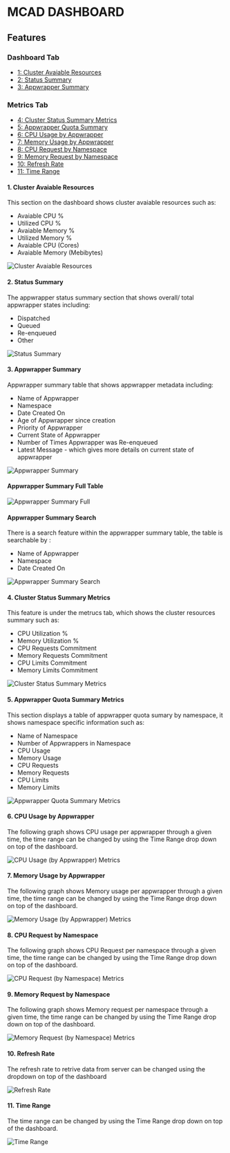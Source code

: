 # MCAD DASHBOARD

## Features

### Dashboard Tab
- [1: Cluster Avaiable Resources](#cluster-avaiable-resources)
- [2: Status Summary](#status-summary)
- [3: Appwrapper Summary](#appwrapper-summary)

### Metrics Tab
- [4: Cluster Status Summary Metrics](#cluster-status-summary-metrics)
- [5: Appwrapper Quota Summary](#appwrapper-quota-summary-metrics)
- [6: CPU Usage by Appwrapper](#cpu-usage-by-appwrapper)
- [7: Memory Usage by Appwrapper](#memory-usage-by-appwrapper)
- [8: CPU Request by Namespace](#cpu-request-by-namespace)
- [9: Memory Request by Namespace](#memory-request-by-namespace)
- [10: Refresh Rate](#refresh-rate)
- [11: Time Range](#time-range)


#### 1. Cluster Avaiable Resources

This section on the dashboard shows cluster avaiable resources such as:

- Avaiable CPU %
- Utilized CPU %
- Avaiable Memory %
- Utilized Memory %
- Avaiable CPU (Cores)
- Avaiable Memory (Mebibytes)

![Cluster Avaiable Resources](docs/rsrc/MCAD-dashboard/cluster_avaiable_resources.png)

#### 2. Status Summary

The appwrapper status summary section that shows overall/ total appwrapper states including:

- Dispatched
- Queued
- Re-enqueued
- Other

![Status Summary](docs/rsrc/MCAD-dashboard/status_summary.png)

#### 3. Appwrapper Summary

Appwrapper summary table that shows appwrapper metadata including:

- Name of Appwrapper
- Namespace
- Date Created On
- Age of Appwrapper since creation
- Priority of Appwrapper
- Current State of Appwrapper 
- Number of Times Appwrapper was Re-enqueued
- Latest Message - which gives more details on current state of appwrapper

![Appwrapper Summary](docs/rsrc/MCAD-dashboard/appwrapper_summary.png)

#### Appwrapper Summary Full Table
![Appwrapper Summary Full](docs/rsrc/MCAD-dashboard/appwrapper_summary_full.png)

#### Appwrapper Summary Search

There is a search feature within the appwrapper summary table, the table is searchable by :

- Name of Appwrapper 
- Namespace
- Date Created On

![Appwrapper Summary Search](docs/rsrc/MCAD-dashboard/appwrapper_summary_search.png)

#### 4. Cluster Status Summary Metrics

This feature is under the metrucs tab, which shows the cluster resources summary such as:

- CPU Utilization %
- Memory Utilization %
- CPU Requests Commitment 
- Memory Requests Commitment
- CPU Limits Commitment 
- Memory Limits Commitment

![Cluster Status Summary Metrics](docs/rsrc/MCAD-dashboard/metrics_cluster_status_summary.png)

#### 5. Appwrapper Quota Summary Metrics

This section displays a table of appwrapper quota sumary by namespace, it shows namespace specific information such as:

- Name of Namespace
- Number of Appwrappers in Namespace
- CPU Usage
- Memory Usage 
- CPU Requests
- Memory Requests
- CPU Limits
- Memory Limits 

![Appwrapper Quota Summary Metrics](docs/rsrc/MCAD-dashboard/metrics_appwrapper_quota-summary.png)

#### 6. CPU Usage by Appwrapper

The following graph shows CPU usage per appwrapper through a given time, the time range can be changed by using the Time Range drop down on top of the dashboard. 

![CPU Usage (by Appwrapper) Metrics](docs/rsrc/MCAD-dashboard/metrics_cpu_usage_by_appwrapper.png)

#### 7. Memory Usage by Appwrapper

The following graph shows Memory usage per appwrapper through a given time, the time range can be changed by using the Time Range drop down on top of the dashboard. 

![Memory Usage (by Appwrapper) Metrics](docs/rsrc/MCAD-dashboard/metrics_memory_usage_by_appwrapper.png)

#### 8. CPU Request by Namespace

The following graph shows CPU Request per namespace through a given time, the time range can be changed by using the Time Range drop down on top of the dashboard. 

![CPU Request (by Namespace) Metrics](docs/rsrc/MCAD-dashboard/metrics_cpu_request_by_namespace.png)

#### 9. Memory Request by Namespace

The following graph shows Memory request per namespace through a given time, the time range can be changed by using the Time Range drop down on top of the dashboard. 

![Memory Request (by Namespace) Metrics](docs/rsrc/MCAD-dashboard/metrics_memory_request_by_namespace.png)

#### 10. Refresh Rate

The refresh rate to retrive data from server can be changed using the dropdown on top of the dashboard

![Refresh Rate](docs/rsrc/MCAD-dashboard/refresh_rate.png)

#### 11. Time Range

The time range can be changed by using the Time Range drop down on top of the dashboard. 

![Time Range](docs/rsrc/MCAD-dashboard/time_range.png)
